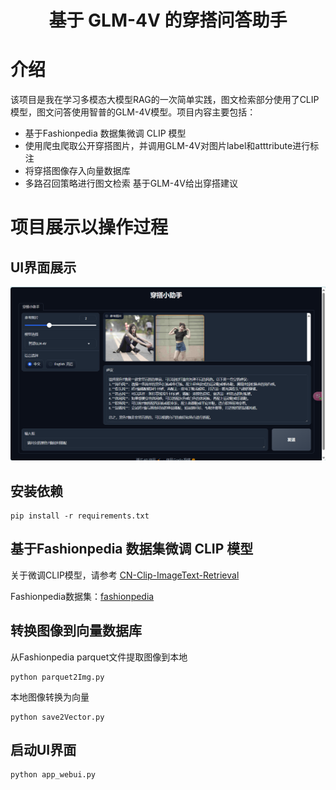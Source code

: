 <div align="center">

# 基于 GLM-4V 的穿搭问答助手

</div>


# 介绍

该项目是我在学习多模态大模型RAG的一次简单实践，图文检索部分使用了CLIP模型，图文问答使用智普的GLM-4V模型。项目内容主要包括：

- 基于Fashionpedia 数据集微调 CLIP 模型
- 使用爬虫爬取公开穿搭图片，并调用GLM-4V对图片label和atttribute进行标注
- 将穿搭图像存入向量数据库
- 多路召回策略进行图文检索 基于GLM-4V给出穿搭建议

# 项目展示以操作过程

## UI界面展示

![ui](.\data\ui.png)

## 安装依赖

```
pip install -r requirements.txt
```



## 基于Fashionpedia 数据集微调 CLIP 模型

关于微调CLIP模型，请参考   [CN-Clip-ImageText-Retrieval](https://github.com/CqGao112/CN-Clip-ImageText-Retrieval)

Fashionpedia数据集：[fashionpedia](https://huggingface.co/datasets/detection-datasets/fashionpedia)

## 转换图像到向量数据库

从Fashionpedia parquet文件提取图像到本地

```
python parquet2Img.py
```

本地图像转换为向量

```
python save2Vector.py
```

## 启动UI界面

```
python app_webui.py
```

